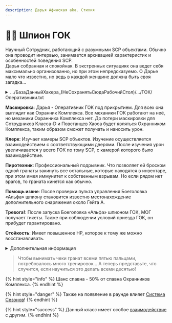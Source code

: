 ```yaml
---
description: Дарья Афинская aka. Стихия
---
```


# 👩💼 Шпион ГОК

Научный Сотрудник, работающий с разумными SCP объектами. Обычно она проводит интервью, занимается архивацией характеристик и особенностей поведения SCP.\
Дарья собранная и спокойная. В экстренных ситуациях она ведет себя максимально организованно, но при этом непредсказуемо. О Дарье мало что известно, но ведь в каждой женщине должна быть своя загадка…

<details>

<summary>…/БазаДанныйХакера_(НеСохранятьСюдаРабочийСтол)/…/ГОК/Оперативники.txt</summary>

Позывной - Стихия\
Имя - Неизвестно\
Статус - Неизвестно\
Профессиональный Оперативник ГОК, о котором мало что известно. Она идеально следует цели своего командования, однако делает всё по своему и в одиночку, чаще всего наперекор изначального наставления. На данный момент её местоположение и цель деятельности неизвестна. Тем не менее разведка этих данных также не в приоритете, так как Стихия работает против Фонда или Корпорации Логос.

</details>

**Маскировка**: Дарья - Оперативник ГОК под прикрытием. Для всех она выглядит как Охранник Комплекса. Все механики ГОК работают на неё, но механики Охранника Комплекса нет. До потери маскировки для Сотрудников Класса-D и Повстанцев Хаоса будет являться Охранником Комплекса, таким образом сможет получать и наносить урон.

**Клерк**: Изучает камеры SCP объектов. Изучение осуществляется взаимодействием с соответствующими дверями. После изучения урон увеличивается у всего ГОК по тому SCP, с камерой которого было взаимодействие.

**Пиротехник**: Профессиональный подрывник. Что позволяет ей броском одной гранаты закинуть все остальные, которые находятся в инвентаре, при этом имея иммунитет к собственным взрывам. Но если рядом нет врагов, то граната кинется как обычно.

**Помощь извне**: После проверки пульта управления Боеголовка «Альфа» шпиону становится известно местонахождение дополнительного снаряжения около Гейта A.

**Тревога!**: После запуска Боеголовка «Альфа» шпионом ГОК, МОГ получает тикеты. Также при соблюдении условий приезда ГОК, он прибудет гарантировано.

**Стойкость**: Имеет повышенное HP, которое к тому же можно восстанавливать.

<details>

<summary>Дополнительная информация</summary>

* **Класс**: Охранник Комплекса (ГОК)
* **Оружие**: FSP-9
* **Уровень доступа**: Карта Охранника Комплекса
* **Броня**: Легкая броня
* **Особое снаряжение**: Граната

</details>

> Чтобы вынимать чеки гранат всеми пятью пальцами, потребовалось много тренировок… А теперь представьте, что случится, если научиться это делать всеми десятью!

{% hint style="info" %}
Шанс спавна - 50% от спавна Охранников Комплекса.
{% endhint %}

{% hint style="danger" %}
Также на появление в раунде влияет [Система Сезонов](../../server-systems/seasons-system/)!
{% endhint %}

{% hint style="success" %}
Данный класс имеет особое [взаимодействие](../interconnection-of-classes.md) с другим.
{% endhint %}

